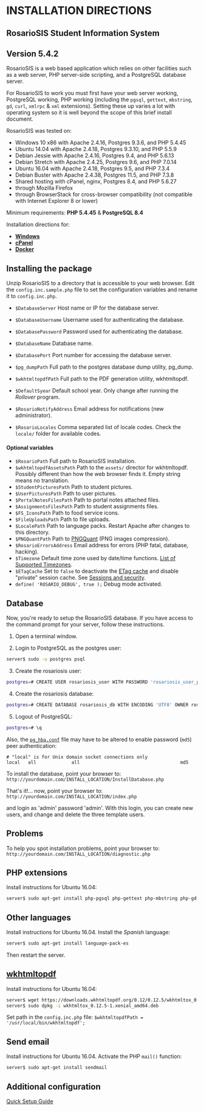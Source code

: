 # INSTALLATION DIRECTIONS

## RosarioSIS Student Information System

Version 5.4.2
-------------

RosarioSIS is a web based application which relies on other facilities such as a web server, PHP server-side scripting, and a PostgreSQL database server.

For RosarioSIS to work you must first have your web server working, PostgreSQL working, PHP working (including the `pgsql`, `gettext`, `mbstring`, `gd`, `curl`, `xmlrpc` & `xml` extensions). Setting these up varies a lot with operating system so it is well beyond the scope of this brief install document.

RosarioSIS was tested on:

- Windows 10 x86 with Apache 2.4.16, Postgres 9.3.6, and PHP 5.4.45
- Ubuntu 14.04 with Apache 2.4.18, Postgres 9.3.10, and PHP 5.5.9
- Debian Jessie with Apache 2.4.16, Postgres 9.4, and PHP 5.6.13
- Debian Stretch with Apache 2.4.25, Postgres 9.6, and PHP 7.0.14
- Ubuntu 16.04 with Apache 2.4.18, Postgres 9.5, and PHP 7.3.4
- Debian Buster with Apache 2.4.38, Postgres 11.5, and PHP 7.3.8
- Shared hosting with cPanel, nginx, Postgres 8.4, and PHP 5.6.27
- through Mozilla Firefox
- through BrowserStack for cross-browser compatibility (not compatible with Internet Explorer 8 or lower)

Minimum requirements: **PHP 5.4.45** & **PostgreSQL 8.4**

Installation directions for:

- [**Windows**](https://gitlab.com/francoisjacquet/rosariosis/wikis/How-to-install-RosarioSIS-on-Windows)
- [**cPanel**](https://gitlab.com/francoisjacquet/rosariosis/wikis/How-to-install-RosarioSIS-on-cPanel)
- [**Docker**](https://github.com/francoisjacquet/docker-rosariosis)


Installing the package
----------------------

Unzip RosarioSIS to a directory that is accessible to your web browser. Edit the `config.inc.sample.php` file to set the configuration variables and rename it to `config.inc.php`.

- `$DatabaseServer` Host name or IP for the database server.
- `$DatabaseUsername` Username used for authenticating the database.
- `$DatabasePassword` Password used for authenticating the database.
- `$DatabaseName` Database name.
- `$DatabasePort` Port number for accessing the database server.

- `$pg_dumpPath` Full path to the postgres database dump utility, pg_dump.
- `$wkhtmltopdfPath` Full path to the PDF generation utility, wkhtmltopdf.

- `$DefaultSyear` Default school year. Only change after running the _Rollover_ program.
- `$RosarioNotifyAddress` Email address for notifications (new administrator).
- `$RosarioLocales` Comma separated list of locale codes. Check the `locale/` folder for available codes.

#### Optional variables

- `$RosarioPath` Full path to RosarioSIS installation.
- `$wkhtmltopdfAssetsPath` Path to the `assets/` director for wkhtmltopdf. Possibly different than how the web browser finds it. Empty string means no translation.
- `$StudentPicturesPath` Path to student pictures.
- `$UserPicturesPath` Path to user pictures.
- `$PortalNotesFilesPath` Path to portal notes attached files.
- `$AssignmentsFilesPath` Path to student assignments files.
- `$FS_IconsPath` Path to food service icons.
- `$FileUploadsPath` Path to file uploads.
- `$LocalePath` Path to language packs. Restart Apache after changes to this directory.
- `$PNGQuantPath` Path to [PNGQuant](https://pngquant.org/) (PNG images compression).
- `$RosarioErrorsAddress` Email address for errors (PHP fatal, database, hacking).
- `$Timezone` Default time zone used by date/time functions. [List of Supported Timezones](http://php.net/manual/en/timezones.php).
- `$ETagCache` Set to `false` to deactivate the [ETag cache](https://en.wikipedia.org/wiki/HTTP_ETag) and disable "private" session cache. See [Sessions and security](https://secure.php.net/manual/en/session.security.php).
- `define( 'ROSARIO_DEBUG', true );` Debug mode activated.


Database
--------

Now, you're ready to setup the RosarioSIS database. If you have access to the command prompt for your server, follow these instructions.

1. Open a terminal window.

2. Login to PostgreSQL as the postgres user:
```bash
server$ sudo -u postgres psql
```
3. Create the rosariosis user:
```bash
postgres=# CREATE USER rosariosis_user WITH PASSWORD 'rosariosis_user_password';
```
4. Create the rosariosis database:
```bash
postgres=# CREATE DATABASE rosariosis_db WITH ENCODING 'UTF8' OWNER rosariosis_user;
```
5. Logout of PostgreSQL:
```bash
postgres=# \q
```

Also, the [`pg_hba.conf`](http://www.postgresql.org/docs/current/static/auth-pg-hba-conf.html) file may have to be altered to enable password (`md5`) peer authentication:
```
# "local" is for Unix domain socket connections only
local   all             all                                     md5
```

To install the database, point your browser to: `http://yourdomain.com/INSTALL_LOCATION/InstallDatabase.php`

That's it!... now, point your browser to: `http://yourdomain.com/INSTALL_LOCATION/index.php`

and login as 'admin' password 'admin'.  With this login, you can create new users, and change and delete the three template users.


Problems
--------

To help you spot installation problems, point your browser to: `http://yourdomain.com/INSTALL_LOCATION/diagnostic.php`


PHP extensions
--------------

Install instructions for Ubuntu 16.04:
```bash
server$ sudo apt-get install php-pgsql php-gettext php-mbstring php-gd php-curl php-xmlrpc php-xml
```


Other languages
---------------

Install instructions for Ubuntu 16.04. Install the _Spanish_ language:
```bash
server$ sudo apt-get install language-pack-es
```
Then restart the server.


[wkhtmltopdf](http://wkhtmltopdf.org/)
--------------------------------------

Install instructions for Ubuntu 16.04:
```bash
server$ wget https://downloads.wkhtmltopdf.org/0.12/0.12.5/wkhtmltox_0.12.5-1.xenial_amd64.deb
server$ sudo dpkg -i wkhtmltox_0.12.5-1.xenial_amd64.deb
```

Set path in the `config.inc.php` file:
	`$wkhtmltopdfPath = '/usr/local/bin/wkhtmltopdf';`

Send email
----------

Install instructions for Ubuntu 16.04. Activate the PHP `mail()` function:
```bash
server$ sudo apt-get install sendmail
```


Additional configuration
------------------------

[Quick Setup Guide](https://www.rosariosis.org/quick-setup-guide/)
